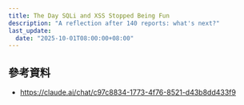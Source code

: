 ```yaml
---
title: The Day SQLi and XSS Stopped Being Fun
description: "A reflection after 140 reports: what's next?"
last_update:
  date: "2025-10-01T08:00:00+08:00"
---
```


## 參考資料

- https://claude.ai/chat/c97c8834-1773-4f76-8521-d43b8dd433f9
